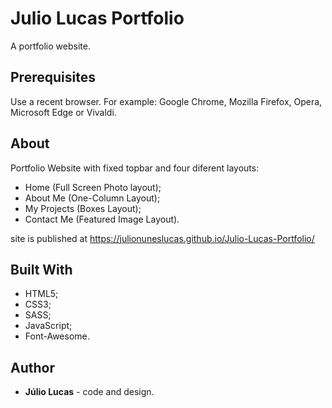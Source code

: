 # Julio Lucas Portfolio
A portfolio website.

## Prerequisites
Use a recent browser. For example: Google Chrome, Mozilla Firefox, Opera, Microsoft Edge or Vivaldi.

## About

Portfolio Website with fixed topbar and four diferent layouts:
- Home (Full Screen Photo layout);
- About Me (One-Column Layout);
- My Projects (Boxes Layout);
- Contact Me (Featured Image Layout).

site is published at https://julionuneslucas.github.io/Julio-Lucas-Portfolio/

## Built With

- HTML5; 
- CSS3; 
- SASS; 
- JavaScript;
- Font-Awesome.

## Author

- **Júlio Lucas** - code and design.



